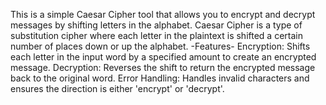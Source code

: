 This is a simple Caesar Cipher tool that allows you to encrypt and decrypt messages by shifting letters in the alphabet. Caesar Cipher is a type of substitution cipher where each letter in the plaintext is shifted a certain number of places down or up the alphabet.
-Features-
Encryption: Shifts each letter in the input word by a specified amount to create an encrypted message.
Decryption: Reverses the shift to return the encrypted message back to the original word.
Error Handling: Handles invalid characters and ensures the direction is either 'encrypt' or 'decrypt'.
